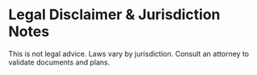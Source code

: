 # Legal Disclaimer & Jurisdiction Notes

This is not legal advice. Laws vary by jurisdiction. Consult an attorney to validate documents and plans.
